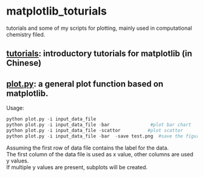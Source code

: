 # matplotlib_toturials
tutorials and some of my scripts for plotting, mainly used in computational chemistry filed.

## [tutorials](https://github.com/baifan-wang/matplotlib/tree/master/tutorials): introductory tutorials for matplotlib (in Chinese)

## [plot.py](https://github.com/baifan-wang/matplotlib/blob/master/plot.py): a general plot function based on matplotlib.
Usage:
```python
python plot.py -i input_data_file 
python plot.py -i input_data_file -bar               #plot bar chart
python plot.py -i input_data_file -scattor          #plot scattor
python plot.py -i input_data_file -bar  -save test.png  #save the figure to disk
```
Assuming the first row of data file contains the label for the data.    
The first column of the data file is used as x value, other columns are used y values.    
If multiple y values are present, subplots will be created.    

